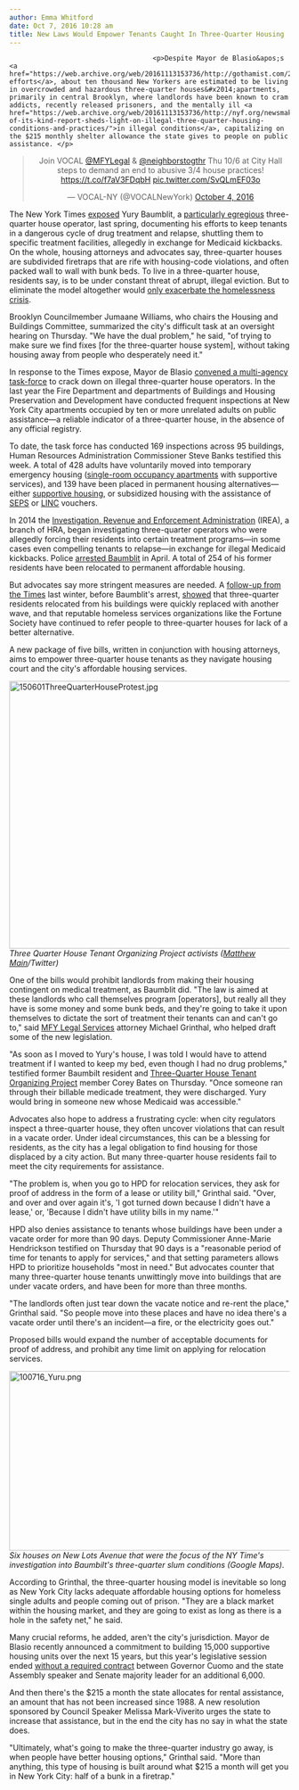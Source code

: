 ```yaml
---
author: Emma Whitford
date: Oct 7, 2016 10:28 am
title: New Laws Would Empower Tenants Caught In Three-Quarter Housing 'Black Market'
---
```


	
										<p>Despite Mayor de Blasio&apos;s <a href="https://web.archive.org/web/20161113153736/http://gothamist.com/2015/06/01/de_blasio_addiction_housing.php">recent efforts</a>, about ten thousand New Yorkers are estimated to be living in overcrowded and hazardous three-quarter houses&#x2014;apartments, primarily in central Brooklyn, where landlords have been known to cram addicts, recently released prisoners, and the mentally ill <a href="https://web.archive.org/web/20161113153736/http://nyf.org/newsmakers/first-of-its-kind-report-sheds-light-on-illegal-three-quarter-housing-conditions-and-practices/">in illegal conditions</a>, capitalizing on the $215 monthly shelter allowance the state gives to people on public assistance. </p>

<center><blockquote class="twitter-tweet" data-lang="en"><p lang="en" dir="ltr">Join VOCAL <a href="https://web.archive.org/web/20161113153736/https://twitter.com/MFYLegal">@MFYLegal</a> &amp; <a href="https://web.archive.org/web/20161113153736/https://twitter.com/neighborstogthr">@neighborstogthr</a> Thu 10/6 at City Hall steps to demand an end to abusive 3/4 house practices! <a href="https://web.archive.org/web/20161113153736/https://t.co/f7aV3FDqbH">https://t.co/f7aV3FDqbH</a> <a href="https://web.archive.org/web/20161113153736/https://t.co/SvQLmEF03o">pic.twitter.com/SvQLmEF03o</a></p>&#x2014; VOCAL-NY (@VOCALNewYork) <a href="https://web.archive.org/web/20161113153736/https://twitter.com/VOCALNewYork/status/783339322472816640">October 4, 2016</a></blockquote>
<script async src="//web.archive.org/web/20161113153736js_/http://platform.twitter.com/widgets.js" charset="utf-8"></script></center>

<p>The New York Times <a href="https://web.archive.org/web/20161113153736/http://www.nytimes.com/2015/05/31/nyregion/three-quarter-housing-a-choice-for-recovering-addicts-or-homelessness.html?_r=0">exposed</a> Yury Baumblit, a <a href="https://web.archive.org/web/20161113153736/http://gothamist.com/2015/05/31/yury_baumblit_a_longtime_hustler.php">particularly egregious</a> three-quarter house operator, last spring, documenting his efforts to keep tenants in a dangerous cycle of drug treatment and relapse, shuttling them to specific treatment facilities, allegedly in exchange for Medicaid kickbacks. On the whole, housing attorneys and advocates say, three-quarter houses are subdivided firetraps that are rife with housing-code violations, and often packed wall to wall with bunk beds. To live in a three-quarter house, residents say, is to be under constant threat of abrupt, illegal eviction. But to eliminate the model altogether would <a href="https://web.archive.org/web/20161113153736/http://gothamist.com/2015/06/01/former_addict_says_city_crackdown_o.php">only exacerbate the homelessness crisis</a>. </p>

<p>Brooklyn Councilmember Jumaane Williams, who chairs the Housing and Buildings Committee, summarized the city&apos;s difficult task at an oversight hearing on Thursday. &quot;We have the dual problem,&quot; he said, &quot;of trying to make sure we find fixes [for the three-quarter house system], without taking housing away from people who desperately need it.&quot; </p>

<p>In response to the Times expose, Mayor de Blasio <a href="https://web.archive.org/web/20161113153736/http://gothamist.com/2015/06/01/de_blasio_addiction_housing.php">convened a multi-agency task-force</a> to crack down on illegal three-quarter house operators. In the last year the Fire Department and departments of Buildings and Housing Preservation and Development have conducted frequent inspections at New York City apartments occupied by ten or more unrelated adults on public assistance&#x2014;a reliable indicator of a three-quarter house, in the absence of any official registry. </p>

<p>To date, the task force has conducted 169 inspections across 95 buildings, Human Resources Administration Commissioner Steve Banks testified this week. A total of 428 adults have voluntarily moved into temporary emergency housing (<a href="https://web.archive.org/web/20161113153736/http://www.mfy.org/projects/sro-law-project/">single-room occupancy apartments</a> with supportive services), and 139 have been placed in permanent housing alternatives&#x2014;either <a href="https://web.archive.org/web/20161113153736/http://gothamist.com/2015/11/18/nyc_supportive_housing.php">supportive housing</a>, or subsidized housing with the assistance of <a href="https://web.archive.org/web/20161113153736/https://www1.nyc.gov/assets/hra/downloads/pdf/services/homelessness-prevention/SEPSFacts_en.pdf">SEPS</a> or <a href="https://web.archive.org/web/20161113153736/http://www.newdestinyhousing.org/get-help/living-in-communities-linc">LINC</a> vouchers.  </p>

<p>In 2014 the <a href="https://web.archive.org/web/20161113153736/http://www.nyc.gov/html/hra/welfarefraudnyc/html/about/irea.shtml">Investigation, Revenue and Enforcement Administration</a> (IREA), a branch of HRA, began investigating three-quarter operators who were allegedly forcing their residents into certain treatment programs&#x2014;in some cases even compelling tenants to relapse&#x2014;in exchange for illegal Medicaid kickbacks. Police <a 14="" 2016="" href="" http:="" gothamist.com="" 04="" yury_baumblit_arrest.php"="">arrested Baumblit</a> in April. A total of 254 of his former residents have been relocated to permanent affordable housing. </p>

<p>But advocates say more stringent measures are needed. A <a href="https://web.archive.org/web/20161113153736/http://www.nytimes.com/2015/12/28/nyregion/new-york-faces-struggle-in-curbing-flophouse-schemes-that-victimize-addicts.html">follow-up from the Times</a> last winter, before Baumblit&apos;s arrest, <a href="https://web.archive.org/web/20161113153736/http://gothamist.com/2015/12/28/three-quarter_housing_still_decrepi.php">showed</a> that three-quarter residents relocated from his buildings were quickly replaced with another wave, and that reputable homeless services organizations like the Fortune Society have continued to refer people to three-quarter houses for lack of a better alternative. </p>

<p>A new package of five bills, written in conjunction with housing attorneys, aims to empower three-quarter house tenants as they navigate housing court and the city&apos;s affordable housing services.  </p>

<p><span class="mt-enclosure mt-enclosure-image" style="display: inline;"> </span></p><div class="image-none"> <img alt="150601ThreeQuarterHouseProtest.jpg" src="https://web.archive.org/web/20161113153736im_/http://gothamist.com/attachments/nyc_ewhitford/150601ThreeQuarterHouseProtest.jpg" width="640" height="480"> <br> <i>Three Quarter House Tenant Organizing Project activists (<a href="https://web.archive.org/web/20161113153736/http://twitter.com/matthewpmain/status/598965817183711232">Matthew Main</a>/Twitter)</i></div> <p></p>

<p>One of the bills would prohibit landlords from making their housing contingent on medical treatment, as Baumblit did. &quot;The law is aimed at these landlords who call themselves program [operators], but really all they have is some money and some bunk beds, and they&apos;re going to take it upon themselves to dictate the sort of treatment their tenants can and can&apos;t go to,&quot; said <a href="https://web.archive.org/web/20161113153736/http://www.mfy.org/">MFY Legal Services</a> attorney Michael Grinthal, who helped draft some of the new legislation. </p>

<p>&quot;As soon as I moved to Yury&apos;s house, I was told I would have to attend treatment if I wanted to keep my bed, even though I had no drug problems,&quot; testified former Baumbilt resident and <a href="https://web.archive.org/web/20161113153736/https://twitter.com/TOPnyc">Three-Quarter House Tenant Organizing Project</a> member Corey Bates on Thursday. &quot;Once someone ran through their billable medicade treatment, they were discharged. Yury would bring in someone new whose Medicaid was accessible.&quot; </p>

<p>Advocates also hope to address a frustrating cycle: when city regulators inspect a three-quarter house, they often uncover violations that can result in a vacate order. Under ideal circumstances, this can be a blessing for residents, as the city has a legal obligation to find housing for those displaced by a city action. But many three-quarter house residents fail to meet the city requirements for assistance. </p>

<p>&quot;The problem is, when you go to HPD for relocation services, they ask for proof of address in the form of a lease or utility bill,&quot; Grinthal said. &quot;Over, and over and over again it&apos;s, &apos;I got turned down because I didn&apos;t have a lease,&apos; or, &apos;Because I didn&apos;t have utility bills in my name.&apos;&quot; </p>

<p>HPD also denies assistance to tenants whose buildings have been under a vacate order for more than 90 days. Deputy Commissioner Anne-Marie Hendrickson testified on Thursday that 90 days is a &quot;reasonable period of time for tenants to apply for services,&quot; and that setting parameters allows HPD to prioritize households &quot;most in need.&quot; But advocates counter that many three-quarter house tenants unwittingly move into buildings that are under vacate orders, and have been for more than three months. </p>

<p>&quot;The landlords often just tear down the vacate notice and re-rent the place,&quot; Grinthal said. &quot;So people move into these places and have no idea there&apos;s a vacate order until there&apos;s an incident&#x2014;a fire, or the electricity goes out.&quot; </p>

<p>Proposed bills would expand the number of acceptable documents for proof of address, and prohibit any time limit on applying for relocation services. </p>

<p><span class="mt-enclosure mt-enclosure-image" style="display: inline;"> </span></p><div class="image-none"> <img alt="100716_Yuru.png" src="https://web.archive.org/web/20161113153736im_/http://gothamist.com/attachments/nyc_ewhitford/100716_Yuru.png" width="640" height="322"> <br> <i>Six houses on New Lots Avenue that were the focus of the NY Time&apos;s investigation into Baumbilt&apos;s three-quarter slum conditions (Google Maps).</i></div> <p></p>

<p>According to Grinthal, the three-quarter housing model is inevitable so long as New York City lacks adequate affordable housing options for homeless single adults and people coming out of prison. &quot;They are a black market within the housing market, and they are going to exist as long as there is a hole in the safety net,&quot; he said. </p>

<p>Many crucial reforms, he added, aren&apos;t the city&apos;s jurisdiction. Mayor de Blasio recently announced a commitment to building 15,000 supportive housing units over the next 15 years, but this year&apos;s legislative session ended <a href="https://web.archive.org/web/20161113153736/http://gothamist.com/2016/08/26/cuomo_supportive_housing.php">without a required contract</a> between Governor Cuomo and the state Assembly speaker and Senate majority leader for an additional 6,000. </p>

<p>And then there&apos;s the $215 a month the state allocates for rental assistance, an amount that has not been increased since 1988. A new resolution sponsored by Council Speaker Melissa Mark-Viverito urges the state to increase that assistance, but in the end the city has no say in what the state does.</p>

<p>&quot;Ultimately, what&apos;s going to make the three-quarter industry go away, is when people have better housing options,&quot; Grinthal said. &quot;More than anything, this type of housing is built around what $215 a month will get you in New York City: half of a bunk in a firetrap.&quot; </p>					
										
									
				
